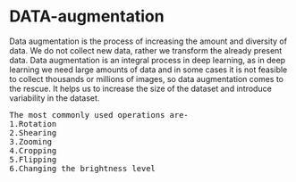# DATA-augmentation
Data augmentation is the process of increasing the amount and diversity of data. We do not collect new data, rather we transform the already present data.
Data augmentation is an integral process in deep learning, as in deep learning we need large amounts of data and in some cases it is not feasible to collect thousands or millions of images, so data augmentation comes to the rescue. It helps us to increase the size of the dataset and introduce variability in the dataset.

<pre>
The most commonly used operations are-
1.Rotation
2.Shearing
3.Zooming
4.Cropping
5.Flipping
6.Changing the brightness level
</pre>
